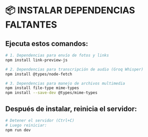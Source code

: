 # 📦 INSTALAR DEPENDENCIAS FALTANTES

## Ejecuta estos comandos:

```bash
# 1. Dependencias para envío de fotos y links
npm install link-preview-js

# 2. Dependencias para transcripción de audio (Groq Whisper)
npm install @types/node-fetch

# 3. Dependencias para manejo de archivos multimedia
npm install file-type mime-types
npm install --save-dev @types/mime-types
```

## Después de instalar, reinicia el servidor:

```bash
# Detener el servidor (Ctrl+C)
# Luego reiniciar:
npm run dev
```

